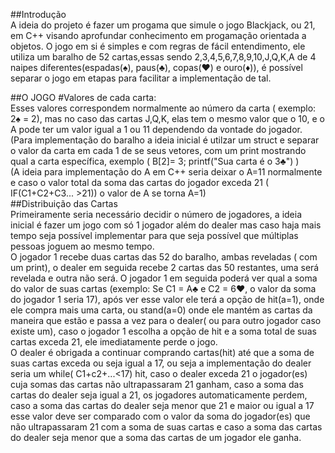 ##Introdução<br />
A ideia do projeto é fazer um progama que simule o jogo Blackjack, ou 21, em C++ visando aprofundar conhecimento em progamação orientada a objetos. O jogo em si é simples e com regras de fácil entendimento, ele utiliza um baralho de 52 cartas,essas sendo 2,3,4,5,6,7,8,9,10,J,Q,K,A de 4 naipes diferentes(espadas(♠), paus(♣), copas(♥) e ouro(♦)), é possível separar o jogo em etapas para facilitar a implementação de tal.<br />
  
  ##O JOGO
    #Valores de cada carta: <br />
          Esses valores correspondem normalmente ao número da carta ( exemplo: 2♠ = 2), mas no caso das cartas J,Q,K, elas tem o mesmo valor que o 10, e o A pode ter um valor igual a 1 ou 11 dependendo da vontade do jogador.<br />
          (Para implementação do baralho a ideia inicial é utilzar um struct e separar o valor da carta em cada 1 de se seus vetores, com um print mostrando qual a carta específica, exemplo ( B[2]= 3; printf("Sua carta é o 3♣") )<br />
          (A ideia para implementação do A em C++ seria deixar o A=11 normalmente e caso o valor total da soma das cartas do jogador exceda 21 ( IF(C1+C2+C3... >21)) o valor de A se torna A=1)<br />
    ##Distribuição das Cartas<br />
          Primeiramente seria necessário decidir o número de jogadores, a ideia inicial é fazer um jogo com só 1 jogador além do dealer mas caso haja mais tempo seja possível implementar para que seja possível que múltiplas pessoas joguem ao mesmo tempo.<br />
          O jogador 1 recebe duas cartas das 52 do baralho, ambas reveladas ( com um print), o dealer em seguida recebe 2 cartas das 50 restantes, uma será revelada e outra não será. O jogador 1 em seguida poderá ver qual a soma do valor de suas cartas (exemplo: Se C1 = A♣ e C2 = 6♥, o valor da soma do jogador 1 seria 17), após ver esse valor ele terá a opção de hit(a=1), onde ele compra mais uma carta, ou stand(a=0) onde ele mantém as cartas da maneira que estão e passa a vez para o dealer( ou para outro jogador caso existe um), caso o jogador 1 escolha a opção de hit e a soma total de suas cartas exceda 21, ele imediatamente perde o jogo.<br />
          O dealer é obrigada a continuar comprando cartas(hit) até que a soma de suas cartas exceda ou seja igual a 17, ou seja a implementação do dealer seria um while( C1+c2+...<17) hit, caso o dealer exceda 21 o jogador(es) cuja somas das cartas não ultrapassaram 21 ganham, caso a soma das cartas do dealer seja igual a 21, os jogadores automaticamente perdem, caso a soma das cartas do dealer seja menor que 21 e maior ou igual a 17 esse valor deve ser comparado com o valor da soma do jogador(es) que não ultrapassaram 21 com a soma de suas cartas e caso a soma das cartas do dealer seja menor que a soma das cartas de um jogador ele ganha.<br />
          
    
    
    
